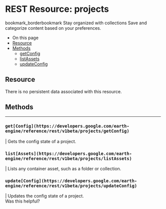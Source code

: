  
#  REST Resource: projects
bookmark_borderbookmark Stay organized with collections  Save and categorize content based on your preferences.
  * On this page
  * [Resource](https://developers.google.com/earth-engine/reference/rest/v1beta/projects#resource)
  * [Methods](https://developers.google.com/earth-engine/reference/rest/v1beta/projects#methods)
    * [getConfig](https://developers.google.com/earth-engine/reference/rest/v1beta/projects#getconfig)
    * [listAssets](https://developers.google.com/earth-engine/reference/rest/v1beta/projects#listassets)
    * [updateConfig](https://developers.google.com/earth-engine/reference/rest/v1beta/projects#updateconfig)


## Resource
There is no persistent data associated with this resource.
## Methods  
---  
### `get[Config](https://developers.google.com/earth-engine/reference/rest/v1beta/projects/getConfig)`
|  Gets the config state of a project.  
### `list[Assets](https://developers.google.com/earth-engine/reference/rest/v1beta/projects/listAssets)`
|  Lists any container asset, such as a folder or collection.  
### `update[Config](https://developers.google.com/earth-engine/reference/rest/v1beta/projects/updateConfig)`
|  Updates the config state of a project.  
Was this helpful?

